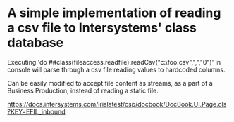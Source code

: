 # A simple implementation of reading a csv file to Intersystems' class database

Executing 'do ##class(fileaccess.readfile).readCsv("c:\foo.csv",",","0")' in console will parse through a csv file reading values to hardcoded columns.

Can be easily modified to accept file content as streams, as a part of a Business Production, instead of reading a static file.

https://docs.intersystems.com/irislatest/csp/docbook/DocBook.UI.Page.cls?KEY=EFIL_inbound
